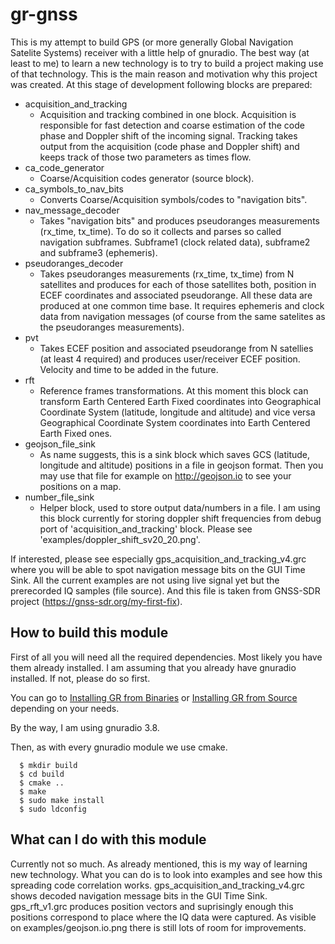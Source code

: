# gr-gnss

This is my attempt to build GPS (or more generally Global Navigation Satelite Systems)
receiver with a little help of gnuradio.
The best way (at least to me) to learn a new technology is to try to build a project
making use of that technology.
This is the main reason and motivation why this project was created.
At this stage of development following blocks are prepared:
- acquisition_and_tracking
  - Acquisition and tracking combined in one block. Acquisition is responsible for fast detection
    and coarse estimation of the code phase and Doppler shift of the incoming signal.
    Tracking takes output from the acquisition (code phase and Doppler shift)
    and keeps track of those two parameters as times flow.
- ca_code_generator
  - Coarse/Acquisition codes generator (source block).
- ca_symbols_to_nav_bits
  - Converts Coarse/Acquisition symbols/codes to "navigation bits".
- nav_message_decoder
  - Takes "navigation bits" and produces pseudoranges measurements (rx_time, tx_time).
    To do so it collects and parses so called navigation subframes. Subframe1 (clock related data),
    subframe2 and subframe3 (ephemeris).
- pseudoranges_decoder
  - Takes pseudoranges measurements (rx_time, tx_time) from N satellites and produces
    for each of those satellites both, position in ECEF coordinates and associated pseudorange.
    All these data are produced at one common time base.
    It requires ephemeris and clock data from navigation messages
    (of course from the same satelites as the pseudoranges measurements).
- pvt
  - Takes ECEF position and associated pseudorange from N satellies (at least 4 required)
    and produces user/receiver ECEF position. Velocity and time to be added in the future.
- rft
  - Reference frames transformations. At this moment this block can transform
    Earth Centered Earth Fixed coordinates into Geographical Coordinate System (latitude, longitude and altitude)
    and vice versa Geographical Coordinate System coordinates into Earth Centered Earth Fixed ones.
- geojson_file_sink
  - As name suggests, this is a sink block which saves GCS (latitude, longitude and altitude) positions
    in a file in geojson format. Then you may use that file for example on http://geojson.io
    to see your positions on a map.
- number_file_sink
  - Helper block, used to store output data/numbers in a file.
    I am using this block currently for storing doppler shift frequencies
    from debug port of 'acquisition_and_tracking' block. Please see 'examples/doppler_shift_sv20_20.png'.

If interested, please see especially gps_acquisition_and_tracking_v4.grc
where you will be able to spot navigation message bits on the GUI Time Sink.
All the current examples are not using live signal yet but the prerecorded IQ samples (file source).
And this file is taken from GNSS-SDR project (https://gnss-sdr.org/my-first-fix).

## How to build this module

First of all you will need all the required dependencies.
Most likely you have them already installed.
I am assuming that you already have gnuradio installed. If not, please do so first.

You can go to [Installing GR from Binaries](https://wiki.gnuradio.org/index.php/InstallingGR#From_Binaries)
or [Installing GR from Source](https://wiki.gnuradio.org/index.php/InstallingGR#From_Source)
depending on your needs.

By the way, I am using gnuradio 3.8.

Then, as with every gnuradio module we use cmake.

```
  $ mkdir build
  $ cd build
  $ cmake ..
  $ make
  $ sudo make install
  $ sudo ldconfig
```

## What can I do with this module

Currently not so much. As already mentioned, this is my way of learning new technology.
What you can do is to look into examples and see how this spreading code correlation works.
gps_acquisition_and_tracking_v4.grc shows decoded navigation message bits in the GUI Time Sink.
gps_rft_v1.grc produces position vectors and suprisingly enough this positions correspond to place
where the IQ data were captured. As visible on examples/geojson.io.png there is still lots of room
for improvements.
